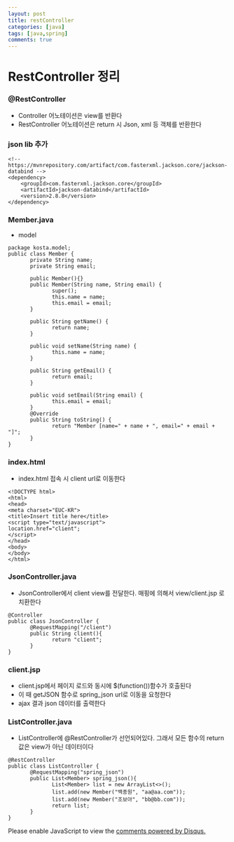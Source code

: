 ```yaml
---
layout: post
title: restController
categories: [java]
tags: [java,spring]
comments: true
---
```

# RestController 정리
### @RestController
- Controller 어노테이션은 view를 반환다
- RestController 어노테이션은 return 시 Json, xml 등 객체를 반환한다

###  json lib 추가
~~~
<!--  https://mvnrepository.com/artifact/com.fasterxml.jackson.core/jackson-databind -->
<dependency>
    <groupId>com.fasterxml.jackson.core</groupId>
    <artifactId>jackson-databind</artifactId>
    <version>2.8.8</version>
</dependency>
~~~

### Member.java
- model
~~~
package kosta.model;
public class Member {
       private String name;
       private String email;
       
       public Member(){}
       public Member(String name, String email) {
              super();
              this.name = name;
              this.email = email;
       }
       
       public String getName() {
              return name;
       }
       
       public void setName(String name) {
              this.name = name;
       }
       
       public String getEmail() {
              return email;
       }
       
       public void setEmail(String email) {
              this.email = email;
       }
       @Override
       public String toString() {
              return "Member [name=" + name + ", email=" + email + "]";
       }      
}
~~~

### index.html
- index.html 접속 시 client url로 이동한다
~~~
<!DOCTYPE html>
<html>
<head>
<meta charset="EUC-KR">
<title>Insert title here</title>
<script type="text/javascript">
location.href="client";
</script>
</head>
<body>
</body>
</html>
~~~

### JsonController.java
- JsonController에서 client view를 전달한다. 매핑에 의해서 view/client.jsp 로 치환한다
~~~
@Controller
public class JsonController {
       @RequestMapping("/client")
       public String client(){
              return "client";           
       }
}
~~~

### client.jsp
- client.jsp에서 페이지 로드와 동시에 $(function())함수가 호출된다
- 이 때 getJSON 함수로 spring_json url로 이동을 요청한다
- ajax 결과 json 데이터를 출력한다


### ListController.java
- ListController에 @RestController가 선언되어있다. 그래서 모든 함수의 return 값은 view가 아닌 데이터이다

~~~
@RestController
public class ListController {
       @RequestMapping("spring_json")
       public List<Member> spring_json(){
              List<Member> list = new ArrayList<>();
              list.add(new Member("백종원", "aa@aa.com"));
              list.add(new Member("조보아", "bb@bb.com"));
              return list;
       }
}
~~~

<div id="disqus_thread"></div>
<script>

/**
*  RECOMMENDED CONFIGURATION VARIABLES: EDIT AND UNCOMMENT THE SECTION BELOW TO INSERT DYNAMIC VALUES FROM YOUR PLATFORM OR CMS.
*  LEARN WHY DEFINING THESE VARIABLES IS IMPORTANT: https://disqus.com/admin/universalcode/#configuration-variables*/
/*
var disqus_config = function () {
this.page.url = PAGE_URL;  // Replace PAGE_URL with your page's canonical URL variable
this.page.identifier = PAGE_IDENTIFIER; // Replace PAGE_IDENTIFIER with your page's unique identifier variable
};
*/
(function() { // DON'T EDIT BELOW THIS LINE
var d = document, s = d.createElement('script');
s.src = 'https://parkwonhui.disqus.com/embed.js';
s.setAttribute('data-timestamp', +new Date());
(d.head || d.body).appendChild(s);
})();
</script>
<noscript>Please enable JavaScript to view the <a href="https://disqus.com/?ref_noscript">comments powered by Disqus.</a></noscript>
                            

